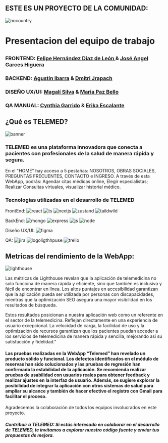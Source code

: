 ## ESTE ES UN PROYECTO DE LA COMUNIDAD:
  ![nocountry](https://github.com/user-attachments/assets/1944147c-7df8-4ca4-8299-0dce040c1218)

# <p>Presentacion del equipo de trabajo <br>
### FRONTEND: [Felipe Hernández Díaz de León ](https://github.com/fhdzleon) & [José Angel Garces Higuera](https://github.com/Chech3) 
### BACKEND: [Agustín Ibarra](https://github.com/Agustin-Ibarra) &  [Dmitri Jrapach](https://github.com/DmitriJrapach) 
### DISEÑO UX/UI: [Magalí Silva](https://github.com/MagaliS-UXUI) & [Maria Paz Bello](https://www.behance.net/mariapazbello)
### QA MANUAL:   [Cynthia Garrido](https://www.linkedin/in/cynthia-garrido) & [Erika Escalante](https://github.com/Kaeri1708)

## ¿Qué es TELEMED? 

![banner](https://github.com/user-attachments/assets/49994382-47cb-44d2-a2d2-19a2b722b281)


### TELEMED es una plataforma innovadora que conecta a pacientes con profesionales de la salud de manera rápida y segura. 
En el "HOME" hay acceso a 5 pestañas: NOSOTROS, OBRAS SOCIALES, PREGUNTAS FRECUENTES, CONTACTO e INGRESO.
A través de esta WebApp, podrás:
Agendar citas médicas online, Elegir especialistas; Realizar Consultas virtuales, visualizar historial médico.

### Tecnologías utilizadas en el desarrollo de TELEMED
FrontEnd: 
![react](https://github.com/user-attachments/assets/406db800-0846-432e-8f78-24fd87529ea9)
![ts](https://github.com/user-attachments/assets/d52b07e0-f35d-4a9a-b7b3-3042c6a32a1d)
![nextjs](https://github.com/user-attachments/assets/40a2ba66-a406-48f2-bdae-a113e6dc1f73)
![zustand](https://github.com/user-attachments/assets/59888fd3-c939-4220-a1e2-b42955a0696e)
![taildwild](https://github.com/user-attachments/assets/032fce8d-3ac1-4d98-aed3-746ee93aa810)

BackEnd:
![mongo](https://github.com/user-attachments/assets/4dd0ef6a-eb50-4086-9541-bab3041932ad)
![express](https://github.com/user-attachments/assets/b75728ae-4199-4926-92da-e53c6c58dff1)
![js](https://github.com/user-attachments/assets/cc2194ba-d171-449a-93fe-b4d1368575d4)
![node](https://github.com/user-attachments/assets/a55f43d6-2fa8-4219-a88e-684329f62d3a)

Diseño UX/UI:
![figma](https://github.com/user-attachments/assets/c8bef994-b179-46cc-a69b-d63cdbc87865)

QA:
![jira](https://github.com/user-attachments/assets/2236ea5c-a080-4629-9d8b-c311bc3b39de)
![logoligthhpuse](https://github.com/user-attachments/assets/3b0c3cfb-e70c-4d28-ba9d-ee89d4c420c4)
![trello](https://github.com/user-attachments/assets/b14d9107-4b2b-49a8-96c6-efa0365230c7)

## Metricas del rendimiento de la WebApp:
![lighthouse](https://github.com/user-attachments/assets/03a078fd-4d05-4c15-b325-a9cc69c8b714)

Las métricas de Lighthouse revelan que la aplicación de telemedicina no solo funciona de manera rápida y eficiente, sino que también es inclusiva y fácil de encontrar en línea. Los altos puntajes en accesibilidad garantizan que la aplicación pueda ser utilizada por personas con discapacidades, mientras que la optimización SEO asegura una mayor visibilidad en los resultados de búsqueda. 

Estos resultados posicionan a nuestra aplicación web como un referente en el sector de la telemedicina. Reflejan directamente en una experiencia de usuario excepcional. La velocidad de carga, la facilidad de uso y la optimización de recursos garantizan que los pacientes puedan acceder a los servicios de telemedicina de manera rápida y sencilla, mejorando así su satisfacción y fidelidad."

#### Las pruebas realizadas en la WebApp “Telemed” han revelado un producto sólido y funcional. Los defectos identificados en el módulo de reservas han sido solucionados y las pruebas de regresión han confirmado la estabilidad de la aplicación. Se recomienda realizar pruebas de usabilidad con usuarios reales para obtener feedback y realizar ajustes en la interfaz de usuario. Además, se sugiere explorar la posibilidad de integrar la aplicación con otros sistemas de salud para ampliar su alcance y también de hacer efectivo el registro con Gmail para facilitar el proceso. 
Agradecemos la colaboración de todos los equipos involucrados en este proyecto.


##### Contribuir a TELEMED: Si estás interesado en colaborar en el desarrollo de TELEMED, te invitamos a explorar nuestro código fuente y enviar tus propuestas de mejora.
